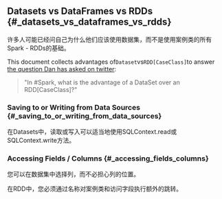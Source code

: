 ## Datasets vs DataFrames vs RDDs {#_datasets_vs_dataframes_vs_rdds}

许多人可能已经问自己为什么他们应该使用数据集，而不是使用案例类的所有Spark - RDDs的基础。

This document collects advantages of`Dataset`vs`RDD[CaseClass]`to answer [the question Dan has asked on twitter](https://twitter.com/danosipov/status/704421546203308033):

> "In \#Spark, what is the advantage of a DataSet over an RDD\[CaseClass\]?"

### Saving to or Writing from Data Sources {#_saving_to_or_writing_from_data_sources}

在Datasets中，读取或写入可以适当地使用SQLContext.read或SQLContext.write方法。

### Accessing Fields / Columns {#_accessing_fields_columns}

您可以在数据集中选择列，而不必担心列的位置。

在RDD中，您必须通过名称对案例类和访问字段执行额外的跳转。

